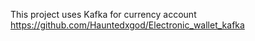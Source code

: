 This project uses Kafka for currency account
https://github.com/Hauntedxgod/Electronic_wallet_kafka 
